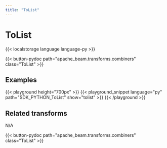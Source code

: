 ```yaml
---
title: "ToList"
---
```

<!--
Licensed under the Apache License, Version 2.0 (the "License");
you may not use this file except in compliance with the License.
You may obtain a copy of the License at

http://www.apache.org/licenses/LICENSE-2.0

Unless required by applicable law or agreed to in writing, software
distributed under the License is distributed on an "AS IS" BASIS,
WITHOUT WARRANTIES OR CONDITIONS OF ANY KIND, either express or implied.
See the License for the specific language governing permissions and
limitations under the License.
-->

# ToList

{{< localstorage language language-py >}}

{{< button-pydoc path="apache_beam.transforms.combiners" class="ToList" >}}

## Examples

{{< playground height="700px" >}}
{{< playground_snippet language="py" path="SDK_PYTHON_ToList" show="tolist" >}}
{{< /playground >}}

## Related transforms

N/A

{{< button-pydoc path="apache_beam.transforms.combiners" class="ToList" >}}
